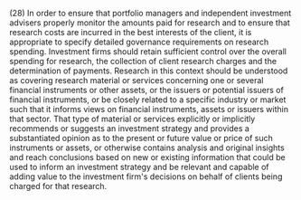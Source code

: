 (28) In order to ensure that portfolio managers and independent investment advisers properly monitor the amounts paid for research and to ensure that research costs are incurred in the best interests of the client, it is appropriate to specify detailed governance requirements on research spending. Investment firms should retain sufficient control over the overall spending for research, the collection of client research charges and the determination of payments. Research in this context should be understood as covering research material or services concerning one or several financial instruments or other assets, or the issuers or potential issuers of financial instruments, or be closely related to a specific industry or market such that it informs views on financial instruments, assets or issuers within that sector. That type of material or services explicitly or implicitly recommends or suggests an investment strategy and provides a substantiated opinion as to the present or future value or price of such instruments or assets, or otherwise contains analysis and original insights and reach conclusions based on new or existing information that could be used to inform an investment strategy and be relevant and capable of adding value to the investment firm's decisions on behalf of clients being charged for that research.